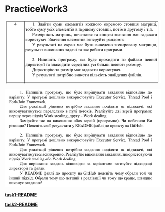 # PracticeWork3

![task.png](task.png)

![requirements.png](requirements.png)

**[task1-README](README_task1.md)**

**[task2-README](README_task2.md)**